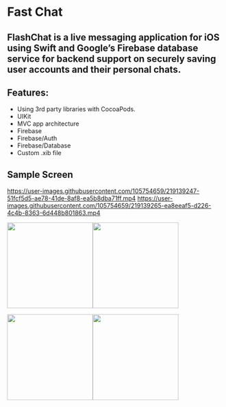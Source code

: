 # Fast Chat

## **FlashChat is a live messaging application for iOS using Swift and Google’s Firebase database service for backend support on securely saving user accounts and their personal chats.**

## Features:
* Using 3rd party libraries with CocoaPods.
* UIKit
* MVC app architecture
* Firebase
* Firebase/Auth
* Firebase/Database
* Custom .xib file

## Sample Screen 
https://user-images.githubusercontent.com/105754659/219139247-51fcf5d5-ae78-41de-8af8-ea5b8dba71ff.mp4 
https://user-images.githubusercontent.com/105754659/219139265-ea8eeaf5-d226-4c4b-8363-6d448b801863.mp4

<img src="https://user-images.githubusercontent.com/105754659/219139519-27abeac4-f037-4965-8019-f0c6aecc6192.png" width="200"><img src="https://user-images.githubusercontent.com/105754659/219139592-46275c9c-f1a8-49bb-90df-a0ee1d68ae51.png" width="200">

<img src="https://user-images.githubusercontent.com/105754659/219139680-0414a196-64b4-4912-9c61-ee83c865053c.png" width="200"><img src="https://user-images.githubusercontent.com/105754659/219139766-f06e0d52-d530-4263-bcf9-108e1d334d09.png" width="200">



















